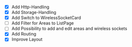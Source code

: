- [X] Add Http-Handling
- [X] Add Storage-Handling
- [X] Add Switch to WirelessSocketCard
- [ ] Add Filter for Areas to ListPage
- [ ] Add Possibility to add and edit areas and wireless sockets
- [X] Add Routing
- [X] Improve Layout